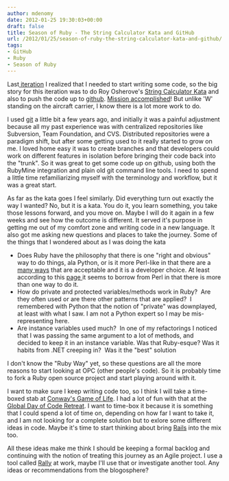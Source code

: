 ```yaml
---
author: mdenomy
date: 2012-01-25 19:30:03+00:00
draft: false
title: Season of Ruby - The String Calculator Kata and GitHub
url: /2012/01/25/season-of-ruby-the-string-calculator-kata-and-github/
tags:
- GitHub
- Ruby
- Season of Ruby
---
```


Last[ iteration](/2012/01/22/season-of-ruby-iteration-zero-retrospective/) I realized that I needed to start writing some code, so the big story for this iteration was to do Roy Osherove's [String Calculator Kata](http://osherove.com/tdd-kata-1/) and also to push the code up to [github](https://github.com/mdenomy). [Mission accomplished](https://github.com/mdenomy/StringKata)! But unlike 'W' standing on the aircraft carrier, I know there is a lot more work to do.

I used [git](http://git-scm.com/) a little bit a few years ago, and initially it was a painful adjustment because all my past experience was with centralized repositories like Subversion, Team Foundation, and CVS. Distributed repositories were a paradigm shift, but after some getting used to it really started to grow on
me. I loved home easy it was to create branches and that developers could work on different features in isolation before bringing their code back into the "trunk". So it was great to get some code up on github, using both the RubyMine integration and plain old git command line tools. I need to spend a little time refamiliarizing myself with the terminology and workflow, but it was a great start.

As far as the kata goes I feel similarly. Did everything turn out exactly the way I wanted? No, but it is a kata. You do it, you learn something, you take those lessons forward, and you move on. Maybe I will do it again in a few weeks and see how the outcome is different. It served it's purpose in getting me out of my comfort zone and writing code in a new language. It also got me asking new questions and places to take the journey. Some of the things that I wondered about as I was doing the kata


* Does Ruby have the philosophy that there is one "right and obvious" way to do things, ala Python, or is it more Perl-like in that there are a [many ways](http://c2.com/cgi/wiki?ThereIsMoreThanOneWayToDoIt) that are acceptable and it is a developer choice. At least according to this [page ](http://c2.com/cgi/wiki?PythonVsRuby)it seems to borrow from Perl in that there is more than one way to do it.
* How do private and protected variables/methods work in Ruby?  Are they often used or are there other patterns that are applied?  I remembered with Python that the notion of "private" was downplayed, at least with what I saw. I am not a Python expert so I may be mis-representing here.
* Are instance variables used much?  In one of my refactorings I noticed that I was passing the same argument to a lot of methods, and decided to keep it in an instance variable. Was that Ruby-esque? Was it habits from .NET creeping in?  Was it the "best" solution

I don't know the "Ruby Way" yet, so these questions are all the more reasons to start looking at OPC (other people's code). So it is probably time to fork a Ruby open source project and start playing around with it.

I want to make sure I keep writing code too, so I think I will take a time-boxed stab at [Conway's Game of Life](http://en.wikipedia.org/wiki/Conway's_Game_of_Life). I had a lot of fun with that at the [Global Day of Code Retreat](http://blog.coderetreat.com/global-day-of-coderetreat). I want to time-box it because it is something that I could spend a lot of time on, depending on how far I want to take it, and I am not looking for a complete solution but to exlore some different ideas in code. Maybe it's time to start thinking about bring [Rails](http://rubyonrails.org/) into the mix too.

All these ideas make me think I should be keeping a formal backlog and continuing with the notion of treating this journey as an Agile project. I use a tool called [Rally](http://www.rallydev.com/product-features/rally-community-edition) at work, maybe I'll use that or investigate another tool. Any ideas or recommendations from the blogosphere?
